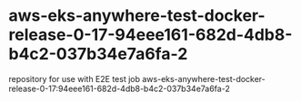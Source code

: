 # aws-eks-anywhere-test-docker-release-0-17-94eee161-682d-4db8-b4c2-037b34e7a6fa-2
repository for use with E2E test job aws-eks-anywhere-test-docker-release-0-17:94eee161-682d-4db8-b4c2-037b34e7a6fa-2
